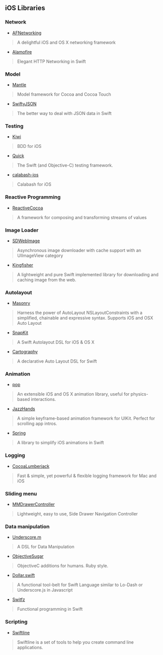 ## iOS Libraries

### Network
* [AFNetworking](https://github.com/AFNetworking/AFNetworking)
> A delightful iOS and OS X networking framework

* [Alamofire](https://github.com/Alamofire/Alamofire)
> Elegant HTTP Networking in Swift

### Model
* [Mantle](https://github.com/Mantle/Mantle)
> Model framework for Cocoa and Cocoa Touch

* [SwiftyJSON](https://github.com/SwiftyJSON/SwiftyJSON)
> The better way to deal with JSON data in Swift

### Testing
* [Kiwi](https://github.com/kiwi-bdd/Kiwi)
> BDD for iOS

* [Quick](https://github.com/Quick/Quick)
> The Swift (and Objective-C) testing framework.

* [calabash-ios](https://github.com/calabash/calabash-ios)
> Calabash for iOS

### Reactive Programming
* [ReactiveCocoa](https://github.com/ReactiveCocoa/ReactiveCocoa)
> A framework for composing and transforming streams of values

### Image Loader
* [SDWebImage](https://github.com/rs/SDWebImage)
> Asynchronous image downloader with cache support with an UIImageView category

* [Kingfisher](https://github.com/onevcat/Kingfisher)
> A lightweight and pure Swift implemented library for downloading and caching image from the web.

### Autolayout
* [Masonry](https://github.com/SnapKit/Masonry)
> Harness the power of AutoLayout NSLayoutConstraints with a simplified, chainable and expressive syntax. Supports iOS and OSX Auto Layout

* [SnapKit](https://github.com/SnapKit/SnapKit)
> A Swift Autolayout DSL for iOS & OS X

* [Cartography](https://github.com/robb/Cartography)
> A declarative Auto Layout DSL for Swift

### Animation
* [pop](https://github.com/facebook/pop)
> An extensible iOS and OS X animation library, useful for physics-based interactions.

* [JazzHands](https://github.com/IFTTT/JazzHands)
> A simple keyframe-based animation framework for UIKit. Perfect for scrolling app intros.

* [Spring](https://github.com/MengTo/Spring)
> A library to simplify iOS animations in Swift

### Logging
* [CocoaLumberjack](https://github.com/CocoaLumberjack/CocoaLumberjack)
> Fast & simple, yet powerful & flexible logging framework for Mac and iOS

### Sliding menu
* [MMDrawerController](https://github.com/mutualmobile/MMDrawerController)
> Lightweight, easy to use, Side Drawer Navigation Controller

### Data manipulation
* [Underscore.m](https://github.com/robb/Underscore.m)
> A DSL for Data Manipulation

* [ObjectiveSugar](https://github.com/supermarin/objectivesugar)
> ObjectiveC additions for humans. Ruby style.

* [Dollar.swift](https://github.com/ankurp/Dollar.swift)
> A functional tool-belt for Swift Language similar to Lo-Dash or Underscore.js in Javascript

* [Switfz](https://github.com/typelift/Swiftz)
> Functional programming in Swift

### Scripting
* [Swiftline](https://github.com/Swiftline/Swiftline)
> Swiftline is a set of tools to help you create command line applications.
